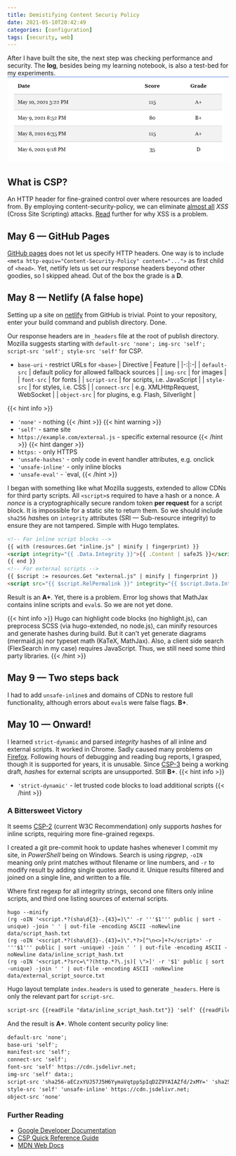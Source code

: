 ```yaml
---
title: Demistifying Content Securiy Policy
date: 2021-05-10T20:42:49 
categories: [configuration]
tags: [security, web]
---
```


After I have built the site, the next step was checking performance and security. The **log**, besides being my learning notebook, is also a test-bed for my experiments.
![[Mozilla Observatory](https://observatory.mozilla.org/analyze/c6p.netlify.app) security grades](attachments/2021-05-10-15-24-07.png)
<!--more-->
## What is CSP?
An HTTP header for fine-grained control over where resources are loaded from. By employing content-security-policy, we can eliminate [almost all](https://csp.withgoogle.com/docs/faq.html#caveats) *XSS* (Cross Site Scripting) attacks. [Read](https://csp.withgoogle.com/docs/why-csp.html) further for why XSS is a problem.

## May 6 — GitHub Pages
[GitHub pages](https://pages.github.com/) does not let us specify HTTP headers. One way is to include `<meta http-equiv="Content-Security-Policy" content="...">` as first child of `<head>`. Yet, netlify lets us set our response headers beyond other goodies, so I skipped ahead.  Out of the box the grade is a **D**.
## May 8 — Netlify (A false hope)
Setting up a site on [netlify](https://www.netlify.com/) from GitHub is trivial. Point to your repository, enter your build command and publish directory. Done.

Our response headers are in `_headers` file at the root of publish directory. Mozilla suggests starting with `default-src 'none'; img-src 'self'; script-src 'self'; style-src 'self'` for CSP.

* `base-uri` - restrict URLs for `<base>`
| Directive | Feature |
|-:|:-|
| `default-src` | default policy for allowed fallback sources |
| `img-src` | for images |
| `font-src` | for fonts |
| `script-src` | for scripts, i.e. JavaScript |
| `style-src` | for styles, i.e. CSS |
| `connect-src` | e.g. XMLHttpRequest, WebSocket |
| `object-src` | for plugins, e.g. Flash, Silverlight |

{{< hint info >}}
* `'none'` - nothing
{{< /hint >}}
{{< hint warning >}}
* `'self'` - same site
* `https://example.com/external.js` - specific external resource
{{< /hint >}}
{{< hint danger >}}
* `https:` - only HTTPS
* `'unsafe-hashes'` - only code in event handler attributes, e.g. onclick
* `'unsafe-inline'` - only inline blocks
* `'unsafe-eval'` - `eval, 
{{< /hint >}}

I began with something like what Mozilla suggests, extended to allow CDNs for third party scripts. All `<script>`s required to have a hash or a nonce. A *nonce* is a cryptographically secure random token **per request** for a script block. It is impossible for a static site to return them. So we should include `sha256` *hash*es on `integrity` attributes (SRI — Sub-resource integrity) to ensure they are not tampered. Simple with Hugo templates.  
```html
<!-- For inline script blocks -->
{{ with (resources.Get "inline.js" | minify | fingerprint) }}
<script integrity="{{ .Data.Integrity }}">{{ .Content | safeJS }}</script>
{{ end }}
<!-- For external scripts -->
{{ $script := resources.Get "external.js" | minify | fingerprint }}
<script src="{{ $script.RelPermalink }}" integrity="{{ $script.Data.Integrity }}"></script>
```
Result is an **A+**. Yet, there is a problem. Error log shows that MathJax contains inline scripts and `eval`s. So we are not yet done.

{{< hint info >}}
Hugo can highlight code blocks (no highlight.js), can preprocess SCSS (via hugo-extended, no node.js), can minify resources and generate hashes during build. But it can't yet generate diagrams (mermaid.js) nor typeset math (KaTeX, MathJax). Also, a client side search (FlexSearch in my case) requires JavaScript. Thus, we still need some third party libraries. 
{{< /hint >}}

<!--
### Bonus point
Though irrelevant to CSP, important for security, for your external links...
There are some discussions for `rel` attribute for `<base>` tag for page wide rules.
```html
<a target="_blank" rel="nofollow noopener noreferrer">
```
-->

## May 9 — Two steps back 
I had to add `unsafe-inline`s and domains of CDNs to restore full functionality, although errors about `eval`s were false flags. **B+**.

## May 10 — Onward!
I learned `strict-dynamic` and parsed *integrity* hashes of all inline and external scripts. It worked in Chrome. Sadly caused many problems on [Firefox](https://bugzilla.mozilla.org/show_bug.cgi?id=1409200 "Bugzilla"). Following hours of debugging and reading bug reports, I grasped, though it is supported for years, it is unusable. Since [CSP-3](https://www.w3.org/TR/CSP3/) being a working draft, *hash*es for external scripts are unsupported. Still **B+**.
{{< hint info >}}
  * `'strict-dynamic'` - let trusted code blocks to load additional scripts
{{< /hint >}}

### A Bittersweet Victory
It seems [CSP-2](https://www.w3.org/TR/CSP2/) (current W3C Recommendation) only supports *hash*es for inline scripts, requiring more fine-grained regexps.  

I created a git pre-commit hook to update hashes whenever I commit my site, in *PowerShell* being on Windows. Search is using *ripgrep*, `-oIN` meaning only print matches without filename or line numbers, and `-r` to modify result by adding single quotes around it. Unique results filtered and joined on a single line, and written to a file. 

Where first regexp for all integrity strings, second one filters only inline scripts, and third one listing sources of external scripts.
```posh
hugo --minify
(rg -oIN '<script.*?(sha\d{3}-.{43}=)\"' -r '''$1''' public | sort -unique) -join ' ' | out-file -encoding ASCII -noNewline data/script_hash.txt 
(rg -oIN '<script.*?(sha\d{3}-.{43}=)\".*?>[^\n<>]+?</script>' -r '''$1''' public | sort -unique) -join ' ' | out-file -encoding ASCII -noNewline data/inline_script_hash.txt 
(rg -oIN '<script.*?src=\"?(http.*?\.js)[ \">]' -r '$1' public | sort -unique) -join ' ' | out-file -encoding ASCII -noNewline data/external_script_source.txt
```

Hugo layout template `index.headers` is used to generate `_headers`. Here is only the relevant part for `script-src`.
```html {.wrap}
script-src {{readFile "data/inline_script_hash.txt"}} 'self' {{readFile "data/external_script_source.txt"}};
```
And the result is **A+**. Whole content security policy line:
```html
default-src 'none';
base-uri 'self';
manifest-src 'self';
connect-src 'self';
font-src 'self' https://cdn.jsdelivr.net; 
img-src 'self' data:;
script-src 'sha256-aECzxYUJ57J5H6YymaVqtppSpIqD2Z9YAIAZfd/2xMY=' 'sha256-MktN23nRzohmT1JNxPQ0B9CzVW6psOCbvJ20j9YxAxA=' 'sha256-OBZ1TAxtlr9xf3a+8VMnoX0v39PPCWCsN6DfNkKio/I=' 'self' https://cdn.jsdelivr.net/npm/mathjax@3.1.4/es5/tex-mml-chtml.js https://cdn.jsdelivr.net/npm/mermaid@8.9.3/dist/mermaid.min.js;
style-src 'self' 'unsafe-inline' https://cdn.jsdelivr.net;
object-src 'none'
```
### Further Reading
* [Google Developer Documentation](https://developers.google.com/web/fundamentals/security/csp)
* [CSP Quick Reference Guide](https://content-security-policy.com/)
* [MDN Web Docs](https://developer.mozilla.org/en-US/docs/Web/HTTP/CSP)